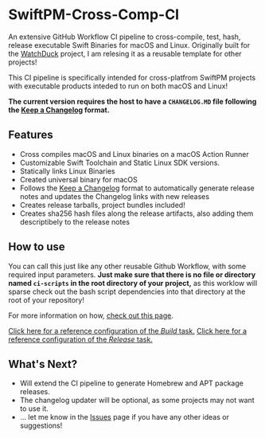 # SwiftPM-Cross-Comp-CI
An extensive GitHub Workflow CI pipeline to cross-compile, test, hash, release executable Swift Binaries for macOS and Linux.
Originally built for the [WatchDuck](https://github.com/BertanT/WatchDuck) project, I am relesing it as a reusable template for other projects!

This CI pipeline is specifically intended for cross-platfrom SwiftPM projects with executable products inteded to run on both macOS and Linux!
 
**The current version requires the host to have a `CHANGELOG.MD` file following the [Keep a Changelog](https://keepachangelog.com) format.**

## Features
* Cross compiles macOS and Linux binaries on a macOS Action Runner
* Customizable Swift Toolchain and Static Linux SDK versions.
* Statically links Linux Binaries
* Created universal binary for macOS
* Follows the [Keep a Changelog](https://keepachangelog.com) format to automatically generate release notes and updates the Changelog links with new releases
* Creates release tarballs, project bundles included!
* Creates sha256 hash files along the release artifacts, also adding them descriptibely to the release notes

## How to use
You can call this just like any other reusable Github Workflow, with some required input parameters. **Just make sure that there is no file or directory named `ci-scripts` in the root directory of your project,** as this worklow will sparse check out the bash script dependencies into that directory at the root of your repository!

For more information on how, [check out this page](https://docs.github.com/en/actions/learn-github-actions/reusing-workflows).

[Click here for a reference configuration of the *Build* task.](https://github.com/BertanT/WatchDuck/blob/main/.github/workflows/build.yml)
[Click here for a reference configuration of the *Release* task.](https://github.com/BertanT/WatchDuck/blob/main/.github/workflows/build.yml)

## What's Next?
* Will extend the CI pipeline to generate Homebrew and APT package releases.
* The changelog updater will be optional, as some projects may not want to use it.
* ... let me know in the [Issues](http://github.com/BertanT/SwiftPM-Cross-Comp-CI/Issues/) page if you have any other ideas or suggestions!
